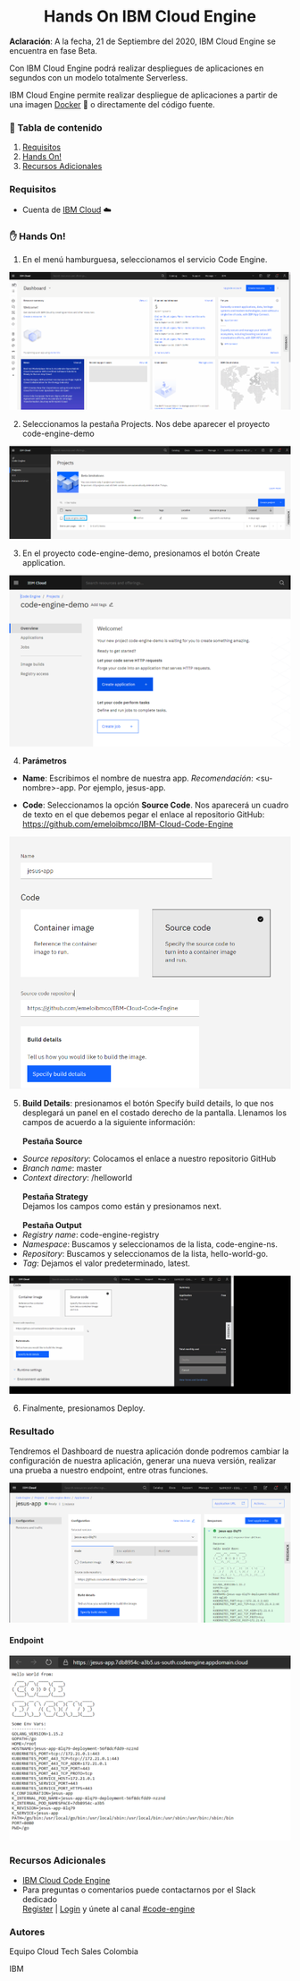 # <h1 align=center> Hands On IBM Cloud Engine

**Aclaración**: A la fecha, 21 de Septiembre del 2020, IBM Cloud Engine se encuentra en fase Beta.

Con IBM Cloud Engine podrá realizar despliegues de aplicaciones en segundos con un modelo totalmente Serverless.

IBM Cloud Engine permite realizar despliegue de aplicaciones a partir de una imagen [Docker](https://www.docker.com/) :whale: o directamente del código fuente.

### 📑 Tabla de contenido

1. [Requisitos](#requisitos)
2. [Hands On!](#-hands-on)
3. [Recursos Adicionales](#recursos-adicionales)

### Requisitos

- Cuenta de [IBM Cloud](https://cloud.ibm.com) :cloud:

### :hand: Hands On!

1. En el menú hamburguesa, seleccionamos el servicio Code Engine.

![hamburguer](resources/hamburguer.gif)

2. Seleccionamos la pestaña Projects. Nos debe aparecer el proyecto code-engine-demo

![proyecto](resources/project.png)

3. En el proyecto code-engine-demo, presionamos el botón Create application.

![crear-app](resources/crear-app.png)

4. **Parámetros**

- **Name**: Escribimos el nombre de nuestra app. _Recomendación_: \<su-nombre\>-app. Por ejemplo, jesus-app.

- **Code**: Seleccionamos la opción **Source Code**. Nos aparecerá un cuadro de texto en el que debemos pegar el enlace al repositorio GitHub: https://github.com/emeloibmco/IBM-Cloud-Code-Engine

![Code](resources/code.png)

5. **Build Details**: presionamos el botón Specify build details, lo que nos desplegará un panel en el costado derecho de la pantalla. Llenamos los campos de acuerdo a la siguiente información: <br><br>
   **Pestaña Source**

- _Source repository_: Colocamos el enlace a nuestro repositorio GitHub
- _Branch name_: master
- _Context directory_: /helloworld <br><br>
  **Pestaña Strategy**<br>
  Dejamos los campos como están y presionamos next. <br><br>
  **Pestaña Output**<br>
- _Registry name_: code-engine-registry
- _Namespace_: Buscamos y seleccionamos de la lista, code-engine-ns.
- _Repository_: Buscamos y seleccionamos de la lista, hello-world-go.
- _Tag_: Dejamos el valor predeterminado, latest.

![build-details](resources/build-details.gif)

6. Finalmente, presionamos Deploy.

### Resultado

Tendremos el Dashboard de nuestra aplicación donde podremos cambiar la configuración de nuestra aplicación, generar una nueva versión, realizar una prueba a nuestro endpoint, entre otras funciones.

![Dashboard](resources/dashboard.png)

#### Endpoint

![Endpoint](resources/endpoint.png)

### Recursos Adicionales

- [IBM Cloud Code Engine](https://cloud.ibm.com/codeengine)
- Para preguntas o comentarios puede contactarnos por el Slack dedicado<br>
  [Register](https://cloud.ibm.com/kubernetes/slack) |
  [Login](https://ibm-cloud-success.slack.com/) y únete al canal
  [#code-engine](https://ibm-cloud-success.slack.com/archives/C014051FRCG)

### Autores

Equipo Cloud Tech Sales Colombia

IBM
